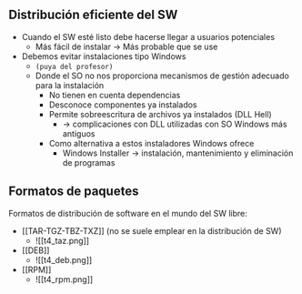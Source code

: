 ## Distribución eficiente del SW
- Cuando el SW esté listo debe hacerse llegar a usuarios potenciales
	- Más fácil de instalar -> Más probable que se use
- Debemos evitar instalaciones tipo Windows 
	- `(puya del profesor)`
	- Donde el SO no nos proporciona mecanismos de gestión adecuado para la instalación 
		- No tienen en cuenta dependencias
		- Desconoce componentes ya instalados
		- Permite sobreescritura de archivos ya instalados (DLL Hell) 
			- -> complicaciones con DLL utilizadas con SO Windows más antiguos
		- Como alternativa a estos instaladores Windows ofrece
			- Windows Installer -> instalación, mantenimiento y eliminación de programas

## Formatos de paquetes

Formatos de distribución de software en el mundo del SW libre:
- [[TAR-TGZ-TBZ-TXZ]] (no se suele emplear en la distribución de SW)
	- ![[t4_taz.png]]
- [[DEB]]
	- ![[t4_deb.png]]
- [[RPM]]
	- ![[t4_rpm.png]]